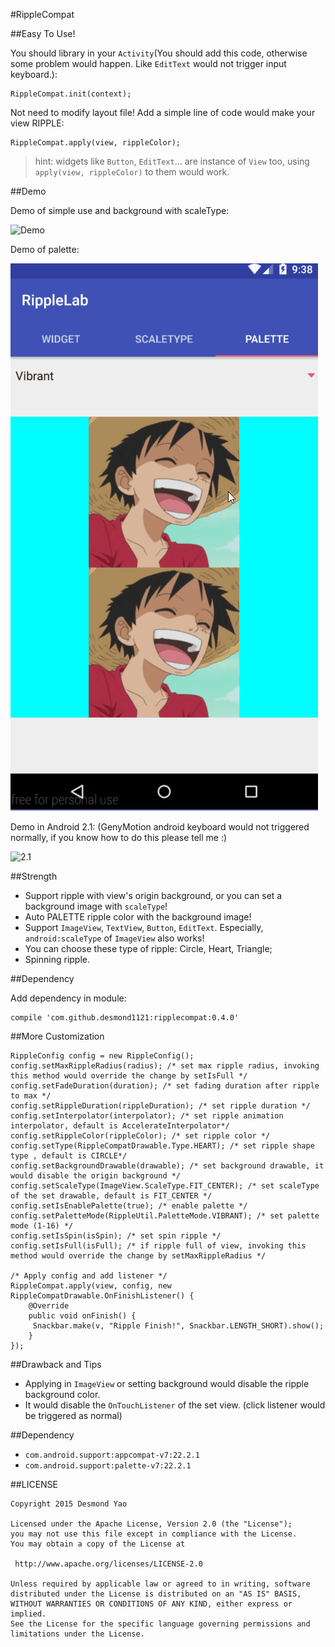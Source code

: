 #RippleCompat

##Easy To Use!

You should library in your `Activity`(You should add this code, otherwise some problem would happen. Like `EditText` would not trigger input keyboard.):

    RippleCompat.init(context);

Not need to modify layout file! Add a simple line of code would make your view RIPPLE:

    RippleCompat.apply(view, rippleColor);

>hint: widgets like `Button`, `EditText`... are instance of `View` too, using `apply(view, rippleColor)` to them would work.

##Demo

Demo of simple use and background with scaleType:

![Demo](/demo/Demo.gif)

Demo of palette:

![Palette](/demo/Demo1.gif)

Demo in Android 2.1: (GenyMotion android keyboard would not triggered normally, if you know how to do this please tell me :)

![2.1](/demo/DemoIn2_1.gif)

##Strength

- Support ripple with view's origin background, or you can set a background image with `scaleType`!
- Auto PALETTE ripple color with the background image!
- Support `ImageView`, `TextView`, `Button`, `EditText`. Especially, `android:scaleType` of `ImageView` also works! 
- You can choose these type of ripple: Circle, Heart, Triangle;
- Spinning ripple.

##Dependency

Add dependency in module:

    compile 'com.github.desmond1121:ripplecompat:0.4.0'
    
##More Customization

    RippleConfig config = new RippleConfig();
    config.setMaxRippleRadius(radius); /* set max ripple radius, invoking this method would override the change by setIsFull */
    config.setFadeDuration(duration); /* set fading duration after ripple to max */
    config.setRippleDuration(rippleDuration); /* set ripple duration */
    config.setInterpolator(interpolator); /* set ripple animation interpolator, default is AccelerateInterpolator*/
    config.setRippleColor(rippleColor); /* set ripple color */
    config.setType(RippleCompatDrawable.Type.HEART); /* set ripple shape type , default is CIRCLE*/
    config.setBackgroundDrawable(drawable); /* set background drawable, it would disable the origin background */
    config.setScaleType(ImageView.ScaleType.FIT_CENTER); /* set scaleType of the set drawable, default is FIT_CENTER */
    config.setIsEnablePalette(true); /* enable palette */
    config.setPaletteMode(RippleUtil.PaletteMode.VIBRANT); /* set palette mode (1-16) */
    config.setIsSpin(isSpin); /* set spin ripple */
    config.setIsFull(isFull); /* if ripple full of view, invoking this method would override the change by setMaxRippleRadius */
    
    /* Apply config and add listener */
    RippleCompat.apply(view, config, new RippleCompatDrawable.OnFinishListener() {
        @Override
        public void onFinish() {
         Snackbar.make(v, "Ripple Finish!", Snackbar.LENGTH_SHORT).show();
        }
    });

##Drawback and Tips

- Applying in `ImageView` or setting background would disable the ripple background color.
- It would disable the `OnTouchListener` of the set view. (click listener would be triggered as normal)

##Dependency

- `com.android.support:appcompat-v7:22.2.1`
- `com.android.support:palette-v7:22.2.1`

##LICENSE
    
    Copyright 2015 Desmond Yao
    
    Licensed under the Apache License, Version 2.0 (the "License");
    you may not use this file except in compliance with the License.
    You may obtain a copy of the License at
    
     http://www.apache.org/licenses/LICENSE-2.0
    
    Unless required by applicable law or agreed to in writing, software
    distributed under the License is distributed on an "AS IS" BASIS,
    WITHOUT WARRANTIES OR CONDITIONS OF ANY KIND, either express or implied.
    See the License for the specific language governing permissions and
    limitations under the License.